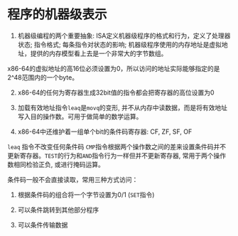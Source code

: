 # 程序的机器级表示

1. 机器级编程的两个重要抽象: ISA定义机器级程序的格式和行为，定义了处理器状态; 指令格式; 每条指令对状态的影响; 机器级程序使用的内存地址是虚拟地址，提供的内存模型看上去是一个非常大的字节数组。

x86-64的虚拟地址的高16位必须设置为0，所以访问的地址实际能够指定的是2^48范围内的一个byte。

2. x86-64的任何为寄存器生成32bit值的指令都会把寄存器的高位设置为0

3. 加载有效地址指令`leaq`是`movq`的变形, 并不从内存中读数据，而是将有效地址写入目的操作数。可用于做简单的数学运算。

4. x86-64中还维护着一组单个bit的条件码寄存器: CF, ZF, SF, OF

`leaq` 指令不改变任何条件码 `CMP`指令根据两个操作数之间的差来设置条件码并不更新寄存器。`TEST`的行为和`AND`指令行为一样但并不更新寄存器, 常用于两个操作数相同检验正负, 或进行掩码运算。

条件码一般不会直接读取，常用三种方式访问：

1. 根据条件码的组合将一个字节设置为0/1 (`SET`指令)

2. 可以条件跳转到其他部分程序

3. 可以条件传输数据

